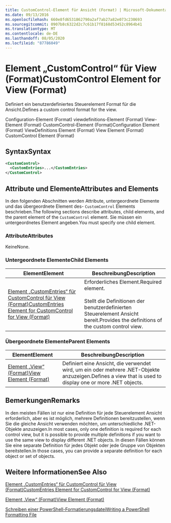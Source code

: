 ```yaml
---
title: CustomControl-Element für Ansicht (Format) | Microsoft-Dokumentation
ms.date: 09/13/2016
ms.openlocfilehash: 660e8fd6531862790a2af7ab27a82e073c230693
ms.sourcegitcommit: 0907b8c6322d2c7c61b17f8168d53452c8964b41
ms.translationtype: MT
ms.contentlocale: de-DE
ms.lasthandoff: 08/05/2020
ms.locfileid: "87786049"
---
```

# <a name="customcontrol-element-for-view-format"></a><span data-ttu-id="f9939-102">Element „CustomControl“ für View (Format)</span><span class="sxs-lookup"><span data-stu-id="f9939-102">CustomControl Element for View (Format)</span></span>

<span data-ttu-id="f9939-103">Definiert ein benutzerdefiniertes Steuerelement Format für die Ansicht.</span><span class="sxs-lookup"><span data-stu-id="f9939-103">Defines a custom control format for the view.</span></span>

<span data-ttu-id="f9939-104">Configuration-Element (Format) viewdefinitions-Element (Format) View-Element (Format) CustomControl-Element (Format)</span><span class="sxs-lookup"><span data-stu-id="f9939-104">Configuration Element (Format) ViewDefinitions Element (Format) View Element (Format) CustomControl Element (Format)</span></span>

## <a name="syntax"></a><span data-ttu-id="f9939-105">Syntax</span><span class="sxs-lookup"><span data-stu-id="f9939-105">Syntax</span></span>

```xml
<CustomControl>
  <CustomEntries>...</CustomEntries>
</CustomControl>
```

## <a name="attributes-and-elements"></a><span data-ttu-id="f9939-106">Attribute und Elemente</span><span class="sxs-lookup"><span data-stu-id="f9939-106">Attributes and Elements</span></span>

<span data-ttu-id="f9939-107">In den folgenden Abschnitten werden Attribute, untergeordnete Elemente und das übergeordnete Element des- `CustomControl` Elements beschrieben.</span><span class="sxs-lookup"><span data-stu-id="f9939-107">The following sections describe attributes, child elements, and the parent element of the `CustomControl` element.</span></span> <span data-ttu-id="f9939-108">Sie müssen ein untergeordnetes Element angeben.</span><span class="sxs-lookup"><span data-stu-id="f9939-108">You must specify one child element.</span></span>

### <a name="attributes"></a><span data-ttu-id="f9939-109">Attribute</span><span class="sxs-lookup"><span data-stu-id="f9939-109">Attributes</span></span>

<span data-ttu-id="f9939-110">Keine</span><span class="sxs-lookup"><span data-stu-id="f9939-110">None.</span></span>

### <a name="child-elements"></a><span data-ttu-id="f9939-111">Untergeordnete Elemente</span><span class="sxs-lookup"><span data-stu-id="f9939-111">Child Elements</span></span>

|<span data-ttu-id="f9939-112">Element</span><span class="sxs-lookup"><span data-stu-id="f9939-112">Element</span></span>|<span data-ttu-id="f9939-113">Beschreibung</span><span class="sxs-lookup"><span data-stu-id="f9939-113">Description</span></span>|
|-------------|-----------------|
|[<span data-ttu-id="f9939-114">Element „CustomEntries“ für CustomControl für View (Format)</span><span class="sxs-lookup"><span data-stu-id="f9939-114">CustomEntries Element for CustomControl for View (Format)</span></span>](./customentries-element-for-customcontrol-for-view-format.md)|<span data-ttu-id="f9939-115">Erforderliches Element.</span><span class="sxs-lookup"><span data-stu-id="f9939-115">Required element.</span></span><br /><br /> <span data-ttu-id="f9939-116">Stellt die Definitionen der benutzerdefinierten Steuerelement Ansicht bereit.</span><span class="sxs-lookup"><span data-stu-id="f9939-116">Provides the definitions of the custom control view.</span></span>|

### <a name="parent-elements"></a><span data-ttu-id="f9939-117">Übergeordnete Elemente</span><span class="sxs-lookup"><span data-stu-id="f9939-117">Parent Elements</span></span>

|<span data-ttu-id="f9939-118">Element</span><span class="sxs-lookup"><span data-stu-id="f9939-118">Element</span></span>|<span data-ttu-id="f9939-119">Beschreibung</span><span class="sxs-lookup"><span data-stu-id="f9939-119">Description</span></span>|
|-------------|-----------------|
|[<span data-ttu-id="f9939-120">Element „View“ (Format)</span><span class="sxs-lookup"><span data-stu-id="f9939-120">View Element (Format)</span></span>](./view-element-format.md)|<span data-ttu-id="f9939-121">Definiert eine Ansicht, die verwendet wird, um ein oder mehrere .NET-Objekte anzuzeigen.</span><span class="sxs-lookup"><span data-stu-id="f9939-121">Defines a view that is used to display one or more .NET objects.</span></span>|

## <a name="remarks"></a><span data-ttu-id="f9939-122">Bemerkungen</span><span class="sxs-lookup"><span data-stu-id="f9939-122">Remarks</span></span>

<span data-ttu-id="f9939-123">In den meisten Fällen ist nur eine Definition für jede Steuerelement Ansicht erforderlich, aber es ist möglich, mehrere Definitionen bereitzustellen, wenn Sie die gleiche Ansicht verwenden möchten, um unterschiedliche .NET-Objekte anzuzeigen.</span><span class="sxs-lookup"><span data-stu-id="f9939-123">In most cases, only one definition is required for each control view, but it is possible to provide multiple definitions if you want to use the same view to display different .NET objects.</span></span> <span data-ttu-id="f9939-124">In diesen Fällen können Sie eine separate Definition für jedes Objekt oder jede Gruppe von Objekten bereitstellen.</span><span class="sxs-lookup"><span data-stu-id="f9939-124">In those cases, you can provide a separate definition for each object or set of objects.</span></span>

## <a name="see-also"></a><span data-ttu-id="f9939-125">Weitere Informationen</span><span class="sxs-lookup"><span data-stu-id="f9939-125">See Also</span></span>

[<span data-ttu-id="f9939-126">Element „CustomEntries“ für CustomControl für View (Format)</span><span class="sxs-lookup"><span data-stu-id="f9939-126">CustomEntries Element for CustomControl for View (Format)</span></span>](./customentries-element-for-customcontrol-for-view-format.md)

[<span data-ttu-id="f9939-127">Element „View“ (Format)</span><span class="sxs-lookup"><span data-stu-id="f9939-127">View Element (Format)</span></span>](./view-element-format.md)

[<span data-ttu-id="f9939-128">Schreiben einer PowerShell-Formatierungsdatei</span><span class="sxs-lookup"><span data-stu-id="f9939-128">Writing a PowerShell Formatting File</span></span>](./writing-a-powershell-formatting-file.md)
